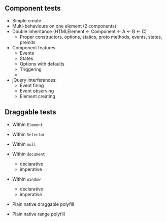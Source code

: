 ﻿## Component tests

* Simple create
* Multi-behaviours on one element (2 components)
* Double inheritance (HTMLElement ← Component ← A ← B ← C)
	* Proper constructors, options, statics, proto methods, events, states, preinits
* Component features
	* Events
	* States
	* Options with defaults
	* Triggering
	*
* jQuery interferences:
	* Event firing
	* Event observing
	* Element creating

## Draggable tests
* Within `Element`
* Within `Selector`
* Within `null`
* Within `document`
	* declarative
	* imperative
* Within `window`
	* declarative
	* imperative


* Plain native draggable polyfill
* Plain native range polyfill
